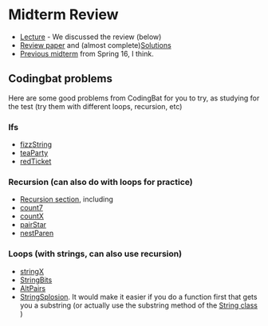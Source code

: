 Midterm Review
===

+ [Lecture](https://youtu.be/UtyX2cd0yuo) - We discussed the review (below)
+ [Review paper](MidtermReview.pdf) and (almost complete)[Solutions](MidtermReview-WithSolutions.pdf) 
+ [Previous midterm](../../content/CS5000Midterm-Sunday.pdf) from Spring 16, I think.

## Codingbat problems
Here are some good problems from CodingBat for you to try, as studying for the test (try them with different loops, recursion, etc)
### Ifs
+ [fizzString](http://codingbat.com/prob/p137136)
+ [teaParty](http://codingbat.com/prob/p177181)
+ [redTicket](http://codingbat.com/prob/p170833)

### Recursion (can also do with loops for practice)
+ [Recursion section](http://codingbat.com/java/Recursion-1), including
+ [count7](http://codingbat.com/prob/p101409)
+ [countX](http://codingbat.com/prob/p170371)
+ [pairStar](http://codingbat.com/prob/p158175)
+ [nestParen](http://codingbat.com/prob/p183174)

### Loops (with strings, can also use recursion)
+ [stringX](http://codingbat.com/prob/p171260)
+ [StringBits](http://codingbat.com/prob/p165666)
+ [AltPairs](http://codingbat.com/prob/p121596)
+ [StringSplosion](http://codingbat.com/prob/p117334). It would make it easier if you do a function first that gets you a substring (or actually use the substring method of the [String class](http://docs.oracle.com/javase/8/docs/api/java/lang/String.html) )

